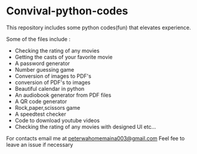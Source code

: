 # Convival-python-codes
This repository includes some python codes(fun) that elevates experience. 

Some of the files include :
- Checking the rating of any movies
- Getting the casts of your favorite movie
- A password generator 
- Number guessing game
- Conversion of images to PDF's
- conversion of PDF's to images
- Beautiful calendar in python
- An audiobook generator from PDF files
- A QR code generator
- Rock,paper,scissors game
- A speedtest checker
- Code to download youtube videos
- Checking the rating of any movies with designed UI
etc...



For contacts email me at peterwahomemaina003@gmail.com 
Feel fee to leave an issue if necessary 
